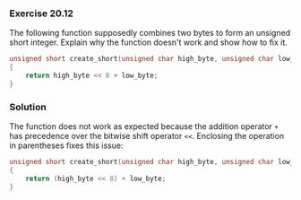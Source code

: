 ### Exercise 20.12

The following function supposedly combines two bytes to form an unsigned short
integer. Explain why the function doesn't work and show how to fix it.

```c
unsigned short create_short(unsigned char high_byte, unsigned char low_byte)
{
    return high_byte << 8 + low_byte;
}
```

### Solution

The function does not work as expected because the addition operator `+` has
precedence over the bitwise shift operator `<<`. Enclosing the operation in
parentheses fixes this issue:

```c
unsigned short create_short(unsigned char high_byte, unsigned char low_byte)
{
    return (high_byte << 8) + low_byte;
}
```

